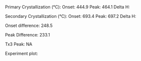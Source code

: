 Primary Crystallization (°C):
	Onset: 444.9
	Peak: 464.1
	Delta H: 

Secondary Crystallization  (°C):
	Onset: 693.4
	Peak: 697.2
	Delta H:

Onset difference: 248.5

Peak Difference: 233.1

Tx3 Peak: NA

Experiment plot:

